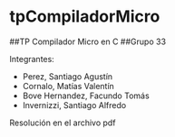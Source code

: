 # tpCompiladorMicro

##TP Compilador Micro en C
##Grupo 33

Integrantes:
- Perez, Santiago Agustín
- Cornalo, Matías Valentín
- Bove Hernandez, Facundo Tomás
- Invernizzi, Santiago Alfredo

Resolución en el archivo pdf
